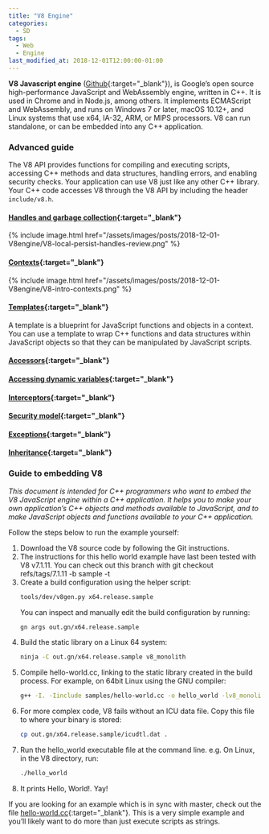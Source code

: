 ```yaml
---
title: "V8 Engine"
categories:
  - SD
tags:
  - Web
  - Engine
last_modified_at: 2018-12-01T12:00:00-01:00
---
```


**V8 Javascript engine** ([Github](https://github.com/v8/v8){:target="_blank"}), is Google’s open source high-performance JavaScript and WebAssembly engine, written in C++. It is used in Chrome and in Node.js, among others. It implements ECMAScript and WebAssembly, and runs on Windows 7 or later, macOS 10.12+, and Linux systems that use x64, IA-32, ARM, or MIPS processors. V8 can run standalone, or can be embedded into any C++ application.


### Advanced guide

The V8 API provides functions for compiling and executing scripts, accessing C++ methods and data structures, handling errors, and enabling security checks. Your application can use V8 just like any other C++ library. Your C++ code accesses V8 through the V8 API by including the header `include/v8.h`.

#### [Handles and garbage collection](https://v8.dev/docs/embed#handles-and-garbage-collection){:target="_blank"}

{% include image.html href="/assets/images/posts/2018-12-01-V8engine/V8-local-persist-handles-review.png" %}

#### [Contexts](https://v8.dev/docs/embed#contexts){:target="_blank"}

{% include image.html href="/assets/images/posts/2018-12-01-V8engine/V8-intro-contexts.png" %}

#### [Templates](https://v8.dev/docs/embed#templates){:target="_blank"}

A template is a blueprint for JavaScript functions and objects in a context. You can use a template to wrap C++ functions and data structures within JavaScript objects so that they can be manipulated by JavaScript scripts. 

#### [Accessors](https://v8.dev/docs/embed#accessors){:target="_blank"}

#### [Accessing dynamic variables](https://v8.dev/docs/embed#accessing-dynamic-variables){:target="_blank"}

#### [Interceptors](https://v8.dev/docs/embed#interceptors){:target="_blank"}

#### [Security model](https://v8.dev/docs/embed#security-model){:target="_blank"}

#### [Exceptions](https://v8.dev/docs/embed#exceptions){:target="_blank"}

#### [Inheritance](https://v8.dev/docs/embed#inheritance){:target="_blank"}

### Guide to embedding V8

_This document is intended for C++ programmers who want to embed the V8 JavaScript engine within a C++ application. It helps you to make your own application’s C++ objects and methods available to JavaScript, and to make JavaScript objects and functions available to your C++ application._

Follow the steps below to run the example yourself:

1. Download the V8 source code by following the Git instructions.
2. The instructions for this hello world example have last been tested with V8 v7.1.11. You can check out this branch with git checkout refs/tags/7.1.11 -b sample -t
3. Create a build configuration using the helper script:
   ```bash
   tools/dev/v8gen.py x64.release.sample
   ```
   You can inspect and manually edit the build configuration by running:
   ```bash
   gn args out.gn/x64.release.sample
   ```
4. Build the static library on a Linux 64 system:
   ```bash
   ninja -C out.gn/x64.release.sample v8_monolith
   ```
5. Compile hello-world.cc, linking to the static library created in the build process. For example, on 64bit Linux using the GNU compiler:
   ```bash
   g++ -I. -Iinclude samples/hello-world.cc -o hello_world -lv8_monolith -Lout.gn/x64.release.sample/obj/ -pthread -std=c++0x -DV8_COMPRESS_POINTERS
   ```
6. For more complex code, V8 fails without an ICU data file. Copy this file to where your binary is stored:
   ```bash
   cp out.gn/x64.release.sample/icudtl.dat .
   ```
7. Run the hello_world executable file at the command line. e.g. On Linux, in the V8 directory, run:
   ```bash
   ./hello_world
   ```
8. It prints Hello, World!. Yay!

If you are looking for an example which is in sync with master, check out the file [hello-world.cc](https://chromium.googlesource.com/v8/v8/+/master/samples/hello-world.cc){:target="_blank"}. This is a very simple example and you’ll likely want to do more than just execute scripts as strings.
